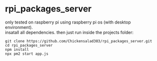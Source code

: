 # rpi_packages_server
only tested on raspberry pi using raspberry pi os (with desktop environment).<br/>
insatall all dependencies. then just run inside the projects folder:

```
git clone https://github.com/Chickensalad303/rpi_packages_server.git
cd rpi_packages_server
npm install
npx pm2 start app.js
```
